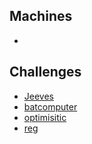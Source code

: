 

## Machines

*


## Challenges

* [Jeeves](/labnotes/htb/challenges_jeeves.md)
* [batcomputer](/labnotes/htb/challenges_batcomputer.md)
* [optimisitic](/labnotes/htb/challenges_optimistic.md)
* [reg](/labnotes/htb/challenges_reg.md)

